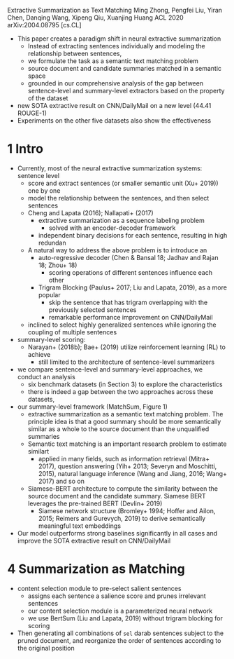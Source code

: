 Extractive Summarization as Text Matching
Ming Zhong, Pengfei Liu, Yiran Chen, Danqing Wang, Xipeng Qiu, Xuanjing Huang
ACL 2020 arXiv:2004.08795 [cs.CL]

* This paper creates a paradigm shift in neural extractive summarization
  * Instead of extracting sentences individually and modeling the relationship
    between sentences,
  * we formulate the task as a semantic text matching problem
  * source document and candidate summaries matched in a semantic space
  * grounded in our comprehensive analysis of the
    gap between sentence-level and summary-level extractors
    based on the property of the dataset
* new SOTA extractive result on CNN/DailyMail on a new level (44.41 ROUGE-1)
* Experiments on the other five datasets also show the effectiveness

# 1 Intro

* Currently, most of the neural extractive summarization systems: sentence level
  * score and extract sentences (or smaller semantic unit (Xu+ 2019)) one by one
  * model the relationship between the sentences, and then select sentences
  * Cheng and Lapata (2016); Nallapati+ (2017)
    * extractive summarization as a sequence labeling problem
      * solved with an encoder-decoder framework
    * independent binary decisions for each sentence, resulting in high redundan
  * A natural way to address the above problem is to introduce an
    * auto-regressive decoder (Chen & Bansal 18; Jadhav and Rajan 18; Zhou+ 18)
      * scoring operations of different sentences influence each other
    * Trigram Blocking (Paulus+ 2017; Liu and Lapata, 2019), as a more popular
      * skip the sentence that has trigram overlapping
        with the previously selected sentences
      * remarkable performance improvement on CNN/DailyMail
  * inclined to select highly generalized sentences while
    ignoring the coupling of multiple sentences
* summary-level scoring:
  * Narayan+ (2018b); Bae+ (2019) utilize reinforcement learning (RL) to achieve
    * still limited to the architecture of sentence-level summarizers
* we compare sentence-level and summary-level approaches, we conduct an analysis
  * six benchmark datasets (in Section 3) to explore the characteristics
  * there is indeed a gap between the two approaches across these datasets,
* our summary-level framework (MatchSum, Figure 1)
  * extractive summarization as a semantic text matching problem. The principle
    idea is that a good summary should be more semantically similar as a whole
    to the source document than the unqualified summaries
  * Semantic text matching is an important research problem to estimate similart
    * applied in many fields, such as information retrieval (Mitra+ 2017),
      question answering (Yih+ 2013; Severyn and Moschitti, 2015),
      natural language inference (Wang and Jiang, 2016; Wang+ 2017) and so on
  * Siamese-BERT architecture to compute the similarity
    between the source document and the candidate summary.  Siamese BERT
    leverages the pre-trained BERT (Devlin+ 2019)
    * Siamese network structure (Bromley+ 1994; Hoffer and Ailon, 2015; Reimers
      and Gurevych, 2019) to derive semantically meaningful text embeddings
* Our model outperforms strong baselines significantly in all cases and
  improve the SOTA extractive result on CNN/DailyMail

# 4 Summarization as Matching

* content selection module to pre-select salient sentences
  * assigns each sentence a salience score and prunes irrelevant sentences
  * our content selection module is a parameterized neural network
  * we use BertSum (Liu and Lapata, 2019) without trigram blocking for scoring
* Then generating all combinations of `sel` darab sentences subject to the
  pruned document, and
  reorganize the order of sentences according to the original position
